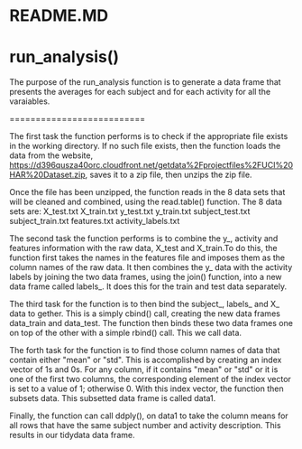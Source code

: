 README.MD
=========================
run_analysis()
=========================

The purpose of the run_analysis function is to generate a data frame that presents the averages for each subject and for each activity for all the varaiables.

==========================

The first task the function performs is to check if the appropriate file exists in the working directory. If no such file exists, then the function loads the data from the website, https://d396qusza40orc.cloudfront.net/getdata%2Fprojectfiles%2FUCI%20HAR%20Dataset.zip, saves it to a zip file, then unzips the zip file.

Once the file has been unzipped, the function reads in the 8 data sets that will be cleaned and combined, using the read.table() function. The 8 data sets are:
	X_test.txt
	X_train.txt
	y_test.txt
	y_train.txt
	subject_test.txt
	subject_train.txt
	features.txt
	activity_labels.txt

The second task the function performs is to combine the y_, activity and features information with the raw data, X_test and X_train.To do this, the function first takes the names in the features file and imposes them as the column names of the raw data. It then combines the y_ data with the activity labels by joining the two data frames, using the join() function, into a new data frame called labels_. It does this for the train and test data separately. 

The third task for the function is to then bind the subject_, labels_ and X_ data to gether. This is a simply cbind() call, creating the new data frames data_train and data_test. The function then binds these two data frames one on top of the other with a simple rbind() call. This we call data.

The forth task for the function is to find those column names of data that contain either "mean" or "std". This is accomplished by creating an index vector of 1s and 0s. For any column, if it contains "mean" or "std" or it is one of the first two columns, the corresponding element of the index vector is set to a value of 1; otherwise 0. With this index vector, the function then subsets data. This subsetted data frame is called data1.

Finally, the function can call ddply(), on data1 to take the column means for all rows that have the same subject number and activity description. This results in our tidydata data frame.
